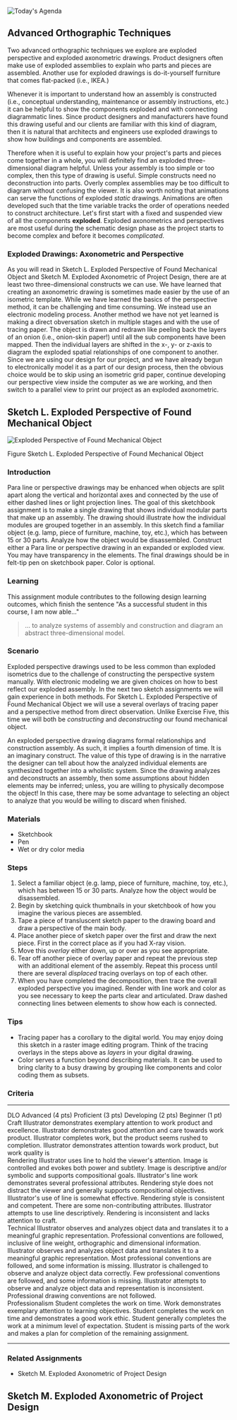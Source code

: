 ![Today's Agenda](images/231004-5_07-2.png)

## Advanced Orthographic Techniques

Two advanced orthographic techniques we explore are exploded perspective and exploded axonometric drawings. Product designers often make use of exploded assemblies to explain who parts and pieces are assembled. Another use for exploded drawings is do-it-yourself furniture that comes flat-packed (i.e., IKEA.)

Whenever it is important to understand how an assembly is constructed (i.e., conceptual understanding, maintenance or assembly instructions, etc.) it can be helpful to show the components exploded and with connecting diagrammatic lines. Since product designers and manufacturers have found this drawing useful and our clients are familiar with this kind of diagram, then it is natural that architects and engineers use exploded drawings to show how buildings and components are assembled.

Therefore when it is useful to explain how your project's parts and pieces come together in a whole, you will definitely find an exploded three-dimensional diagram helpful. Unless your assembly is too simple or too complex, then this type of drawing is useful. Simple constructs need no deconstruction into parts. Overly complex assemblies may be too difficult to diagram without confusing the viewer. It is also worth noting that animations can serve the functions of exploded *static* drawings. Animations are often developed such that the time variable tracks the order of operations needed to construct architecture. Let's first start with a fixed and suspended view of all the components **exploded**. Exploded axonometrics and perspectives are most useful during the schematic design phase as the project starts to become complex and before it becomes *complicated*.

### Exploded Drawings: Axonometric and Perspective

As you will read in Sketch L. Exploded Perspective of Found Mechanical Object and Sketch M. Exploded Axonometric of Project Design, there are at least two three-dimensional constructs we can use. We have learned that creating an axonometric drawing is sometimes made easier by the use of an isometric template. While we have learned the basics of the perspective method, it can be challenging and time consuming. We instead use an electronic modeling process.  Another method we have not yet learned is making a direct obversation sketch in multiple stages and with the use of tracing paper. The object is drawn and redrawn like peeling back the layers of an onion (i.e., onion-skin paper!) until all the sub components have been mapped. Then the individual layers are shifted in the x-, y- or z-axis to diagram the exploded spatial relationships of one component to another. Since we are using our design for our project, and we have already begun to electronically model it as a part of our design process, then the obvious choice would be to skip using an isometric grid paper, continue developing our perspective view inside the computer as we are working, and then switch to a parallel view to print our project as an exploded axonometric.

## Sketch L. Exploded Perspective of Found Mechanical Object

![Exploded Perspective of Found Mechanical Object](images/sketchL.jpeg)

Figure Sketch L. Exploded Perspective of Found Mechanical Object

### Introduction

Para line or perspective drawings may be enhanced when objects are split apart along the vertical and horizontal axes and connected by the use of either dashed lines or light projection lines. The goal of this sketchbook assignment is to make a single drawing that shows individual modular parts that make up an assembly. The drawing should illustrate how the individual modules are grouped together in an assembly. In this sketch find a familiar object (e.g. lamp, piece of furniture, machine, toy, etc.), which has between 15 or 30 parts. Analyze how the object would be disassembled. Construct either a Para line or perspective drawing in an expanded or exploded view. You may have transparency in the elements. The final drawings should be in felt-tip pen on sketchbook paper. Color is optional.

### Learning

This assignment module contributes to the following design learning outcomes, which finish the sentence "As a successful student in this course, I am now able..."

> ... to analyze systems of assembly and construction and diagram an abstract three-dimensional model.

### Scenario

Exploded perspective drawings used to be less common than exploded isometrics due to the challenge of constructing the perspective system manually. With electronic modeling we are given choices on how to best reflect our exploded assembly. In the next two sketch assignments we will gain experience in both methods. For Sketch L. Exploded Perspective of Found Mechanical Object we will use a several overlays of tracing paper and a perspective method from direct observation. Unlike Exercise Five, this time we will both be *constructing* and *deconstructing* our found mechanical object.

An exploded perspective drawing diagrams formal relationships and construction assembly. As such, it implies a fourth dimension of time. It is an imaginary construct. The value of this type of drawing is in the narrative the designer can tell about how the analyzed individual elements are synthesized together into a wholistic system. Since the drawing analyzes and deconstructs an assembly, then some assumptions about hidden elements may be inferred; unless, you are willing to physically decompose the object! In this case, there may be some advantage to selecting an object to analyze that you would be willing to discard when finished.

### Materials

* Sketchbook
* Pen
* Wet or dry color media

### Steps

1. Select a familiar object (e.g. lamp, piece of furniture, machine, toy, etc.), which has between 15 or 30 parts. Analyze how the object would be disassembled.
1. Begin by sketching quick thumbnails in your sketchbook of how you imagine the various pieces are assembled.
1. Tape a piece of transluscent sketch paper to the drawing board and draw a perspective of the main body.
1. Place another piece of sketch paper over the first and draw the next piece. First in the correct place as if you had X-ray vision.
1. Move this *overlay* either down, up or over as you see appropriate.
1. Tear off another piece of overlay paper and repeat the previous step with an additional element of the assembly. Repeat this process until there are several *displaced* tracing overlays on top of each other.
1. When you have completed the decomposition, then trace the overall exploded perspective you imagined. Render with line work and color as you see necessary to keep the parts clear and articulated. Draw dashed connecting lines between elements to show how each is connected.

### Tips

* Tracing paper has a corollary to the digital world. You may enjoy doing this sketch in a raster image editing program. Think of the tracing overlays in the steps above as *layers* in your digital drawing.
* Color serves a function beyond describing materials. It can be used to bring clarity to a busy drawing by grouping like components and color coding them as subsets.

### Criteria

  ----------------- -------------------------------------------------------------------------------------------------------------------------------------------------------------------------------------------------------------------- -------------------------------------------------------------------------------------------------------------------------------------------------------------------------------------- ----------------------------------------------------------------------------------------------------------------------------------------------------- ------------------------------------------------------------------------------------------------------------------------------------------------ --
  DLO               Advanced (4 pts)                                                                                                                                                                                                     Proficient (3 pts)                                                                                                                                                                     Developing (2 pts)                                                                                                                                    Beginner (1 pt)                                                                                                                                  
  Craft             Illustrator demonstrates exemplary attention to work product and excellence.                                                                                                                                         Illustrator demonstrates good attention and care towards work product.                                                                                                                 Illustrator completes work, but the product seems rushed to completion.                                                                               Illustrator demonstrates attention towards work product, but work quality is                                                                     
  Rendering         Illustrator uses line to hold the viewer\'s attention. Image is controlled and evokes both power and subtlety. Image is descriptive and/or symbolic and supports compositional goals.                                Illustrator\'s line work demonstrates several professional attributes. Rendering style does not distract the viewer and generally supports compositional objectives.                   Illustrator\'s use of line is somewhat effective. Rendering style is consistent and competent. There are some non-contributing attributes.            Illustrator attempts to use line descriptively. Rendering is inconsistent and lacks attention to craft.                                          
  Technical         Illustrator observes and analyzes object data and translates it to a meaningful graphic representation. Professional conventions are followed, inclusive of line weight, orthographic and dimensional information.   Illustrator observes and analyzes object data and translates it to a meaningful graphic representation. Most professional conventions are followed, and some information is missing.   Illustrator is challenged to observe and analyze object data correctly. Few professional conventions are followed, and some information is missing.   Illustrator attempts to observe and analyze object data and representation is inconsistent. Professional drawing conventions are not followed.   
  Professionalism   Student completes the work on time. Work demonstrates exemplary attention to learning objectives.                                                                                                                    Student completes the work on time and demonstrates a good work ethic.                                                                                                                 Student generally completes the work at a minimum level of expectation.                                                                               Student is missing parts of the work and makes a plan for completion of the remaining assignment.                                                
  ----------------- -------------------------------------------------------------------------------------------------------------------------------------------------------------------------------------------------------------------- -------------------------------------------------------------------------------------------------------------------------------------------------------------------------------------- ----------------------------------------------------------------------------------------------------------------------------------------------------- ------------------------------------------------------------------------------------------------------------------------------------------------ --

### Related Assignments

* Sketch M. Exploded Axonometric of Project Design

## Sketch M. Exploded Axonometric of Project Design

<!-- save for later

\<Insert Figure 2.5.1\>

Figure Sketch M. Exploded Axonometric of Project Design

### Introduction

Just as in Sketch L. Exploded Perspective of Found Mechanical Object, we will use an exploded drawing to describe how an assembly of separate systems is constructed. In thi sketch we use what we learned from the found object and apply the lessons to our design project. Analyze your studio project into systems modules. Suggested systems are structural, envelope, roof, etc.) Construct either a Para line or perspective drawing in an expanded or exploded view. You may have transparency in the elements. The final drawings should be in felt-tip pen on sketchbook paper. Color is optional.

### Learning

This assignment module contributes to the following design learning outcomes, which finish the sentence "As a successful student in this course, I am now able..."

> ... to analyze systems of assembly and construction and diagram an abstract three-dimensional model.

### Scenario

Para line is a phrase often associated with specialized three-dimensional diagram drawings. We first encountered a para line 3D drawing in Exercise Five.  Axonometric Projection Contour Model of a Small Guest House. We used an isometric grid to easily measure and construct an image that illustrated three descriptive sides of a guest house. The isometric was an approximation of what our eyes see that also afforded us the advantages of a measured drawing. The exploded isometric is advantageous prior to the electronic modeling phase due to the ease of constructing the drawing. For Sketch M. Exploded Axonometric of Project Design we will again use an isometric grid, and this can be done manually as a hand drawing or automatically in the computer.

### Materials

* Electronic modeling program
* Digital raster image editing program
* Isometric grid or parallel projection mode

### Steps

1. Model your project in the electronic modeling program of your choice (e.g., SketchUp, Blender, etc.)
1. Duplicate the file and set aside the original, because this assignment will be destructive to your model.
1. Taking the advantages of the program such as layering, color-coding and grouping begin to order your project into meaningful building systems.
1. Pull the systems apart for individual systems parallel to all three axes (e.g., x-, y-, and z-axis.)
1. Remember to place line segments that connect the vertices to each other for the reviewer to reassemble your project in the imagination.

### Tips

* The default mode in computer modeling programs is usually perspective mode. This assignment is a parallel projection and isometric presentation. It is useful to work from the beginning in the final isometric mode.
* Electronic image editing programs allow you to more easily include graphic notes and symbols not often available in the electronic modeling program. It can also help to make your drawings look more presentable.

### Criteria

  ----------------- -------------------------------------------------------------------------------------------------------------------------------------------------------------------------------------------------------------------- -------------------------------------------------------------------------------------------------------------------------------------------------------------------------------------- ----------------------------------------------------------------------------------------------------------------------------------------------------- ------------------------------------------------------------------------------------------------------------------------------------------------ --
  DLO               Advanced (4 pts)                                                                                                                                                                                                     Proficient (3 pts)                                                                                                                                                                     Developing (2 pts)                                                                                                                                    Beginner (1 pt)                                                                                                                                  
  Craft             Illustrator demonstrates exemplary attention to work product and excellence.                                                                                                                                         Illustrator demonstrates good attention and care towards work product.                                                                                                                 Illustrator completes work, but the product seems rushed to completion.                                                                               Illustrator demonstrates attention towards work product, but work quality is                                                                     
  Rendering         Illustrator uses line to hold the viewer\'s attention. Image is controlled and evokes both power and subtlety. Image is descriptive and/or symbolic and supports compositional goals.                                Illustrator\'s line work demonstrates several professional attributes. Rendering style does not distract the viewer and generally supports compositional objectives.                   Illustrator\'s use of line is somewhat effective. Rendering style is consistent and competent. There are some non-contributing attributes.            Illustrator attempts to use line descriptively. Rendering is inconsistent and lacks attention to craft.                                          
  Technical         Illustrator observes and analyzes object data and translates it to a meaningful graphic representation. Professional conventions are followed, inclusive of line weight, orthographic and dimensional information.   Illustrator observes and analyzes object data and translates it to a meaningful graphic representation. Most professional conventions are followed, and some information is missing.   Illustrator is challenged to observe and analyze object data correctly. Few professional conventions are followed, and some information is missing.   Illustrator attempts to observe and analyze object data and representation is inconsistent. Professional drawing conventions are not followed.   
  Professionalism   Student completes the work on time. Work demonstrates exemplary attention to learning objectives.                                                                                                                    Student completes the work on time and demonstrates a good work ethic.                                                                                                                 Student generally completes the work at a minimum level of expectation.                                                                               Student is missing parts of the work and makes a plan for completion of the remaining assignment.                                                
  ----------------- -------------------------------------------------------------------------------------------------------------------------------------------------------------------------------------------------------------------- -------------------------------------------------------------------------------------------------------------------------------------------------------------------------------------- ----------------------------------------------------------------------------------------------------------------------------------------------------- ------------------------------------------------------------------------------------------------------------------------------------------------ --


### Related Assignments

* Sketch L. Exploded Perspective of Found Mechanical Object
* Exercise Seventeen. Multi-view Construction Drawing

## References

save for later -->

<!-- save for later

## Student Examples

![Assignment_05_Above_Average](images/Assignment_05_Above_Average.gif)

![Assignment_05_Average](images/Assignment_05_Average.GIF)

![Assignment_05_Below_Average](images/Assignment_05_Below_Average.gif)

save for later -->
